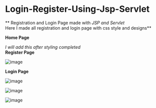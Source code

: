 # Login-Register-Using-Jsp-Servlet
**
Registration and Login Page made with _JSP and Servlet_ <br>
Here I made all registration and login page with css style and designs**

**Home Page**

_I will add this after styling completed_ <br>
**Register Page**

![image](https://user-images.githubusercontent.com/81795180/117399383-128c5b00-af1e-11eb-86f1-fbe6f53a3a16.png)



**Login Page**

![image](https://user-images.githubusercontent.com/81795180/117399442-38196480-af1e-11eb-97c3-d8ebc7517b47.png)


![image](https://user-images.githubusercontent.com/81795180/117399479-4cf5f800-af1e-11eb-9739-db673c9ed891.png)

![image](https://user-images.githubusercontent.com/81795180/117399524-60a15e80-af1e-11eb-9dca-99d9e17a1678.png)

